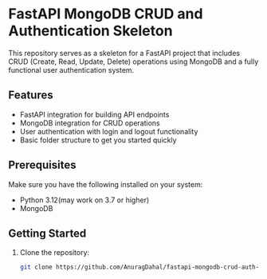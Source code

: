 # FastAPI MongoDB CRUD and Authentication Skeleton

This repository serves as a skeleton for a FastAPI project that includes CRUD (Create, Read, Update, Delete) operations using MongoDB and a fully functional user authentication system.

## Features

- FastAPI integration for building API endpoints
- MongoDB integration for CRUD operations
- User authentication with login and logout functionality
- Basic folder structure to get you started quickly

## Prerequisites

Make sure you have the following installed on your system:

- Python 3.12(may work on 3.7 or higher)
- MongoDB

## Getting Started

1. Clone the repository:

   ```bash
   git clone https://github.com/AnuragDahal/fastapi-mongodb-crud-auth-skeleton.git
